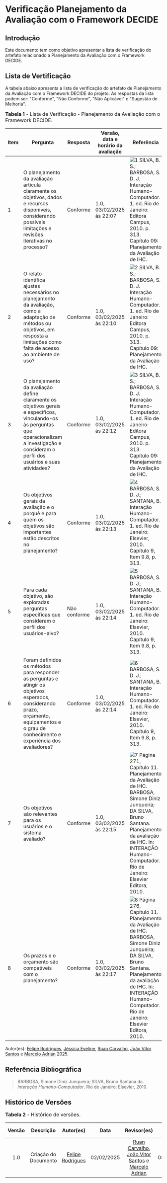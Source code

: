 # Verificação Planejamento da Avaliação com o Framework DECIDE

## Introdução

Este documento tem como objetivo apresentar a lista de verificação do artefato relacionado a Planejamento da Avaliação com o Framework DECIDE.

## Lista de Vertificação

A tabela abaixo apresenta a lista de verificação do artefato de Planejamento da Avaliação com o Framework DECIDE do projeto. As respostas da lista podem ser: "Conforme", "Não Conforme", "Não Aplicável" e "Sugestão de Melhoria".

<font size="3"><p style="text-align: left">**Tabela 1** - Lista de Verificação - Planejamento da Avaliação com o Framework DECIDE.</p></font>

| Item | Pergunta | Resposta | Versão, data e horário da avaliação | Referência |
|------|----------|----------|--------------------------------------|-------------|
| 1    | O planejamento da avaliação articula claramente os objetivos, dados e recursos disponíveis, considerando possíveis limitações e revisões iterativas no processo? | Conforme         | 1.0, 03/02/2025 às 22:07 | ![1](../../assets/referenciasLista/entrega08/verificacaoDECIDE/pergunta1DECIDE.png) SILVA, B. S.; BARBOSA, S. D. J. Interação Humano-Computador. 1. ed. Rio de Janeiro: Editora Campus, 2010. p. 313. Capítulo 09: Planejamento da Avaliação de IHC. |
| 2    | O relato identifica ajustes necessários no planejamento da avaliação, como a adaptação de métodos ou objetivos, em resposta a limitações como falta de acesso ao ambiente de uso? | Conforme         | 1.0, 03/02/2025 às 22:10 | ![2](../../assets/referenciasLista/entrega08/verificacaoDECIDE/pergunta2DECIDE.png) SILVA, B. S.; BARBOSA, S. D. J. Interação Humano-Computador. 1. ed. Rio de Janeiro: Editora Campus, 2010. p. 313. Capítulo 09: Planejamento da Avaliação de IHC. |
| 3    | O planejamento da avaliação define claramente os objetivos gerais e específicos, vinculando-os às perguntas que operacionalizam a investigação e consideram o perfil dos usuários e suas atividades? | Conforme         | 1.0, 03/02/2025 às 22:12 | ![3](../../assets/referenciasLista/entrega08/verificacaoDECIDE/pergunta3DECIDE.png) SILVA, B. S.; BARBOSA, S. D. J. Interação Humano-Computador. 1. ed. Rio de Janeiro: Editora Campus, 2010. p. 313. Capítulo 09: Planejamento da Avaliação de IHC. |
| 4    | Os objetivos gerais da avaliação e o porquê e para quem os objetivos são importantes estão descritos no planejamento? | Conforme         | 1.0, 03/02/2025 às 22:13 | ![4](../../assets/referenciasLista/entrega08/verificacaoDECIDE/pergunta4DECIDE.png) BARBOSA, S. D. J.; SANTANA, B. Interação Humano-Computador. 1. ed. Rio de Janeiro: Elsevier, 2010. Capítulo 9, Item 9.8, p. 313. |
| 5    | Para cada objetivo, são exploradas perguntas específicas que consideram o perfil dos usuários-alvo? | Não conforme         | 1.0, 03/02/2025 às 22:14 | ![5](../../assets/referenciasLista/entrega08/verificacaoDECIDE/pergunta5DECIDE.png) BARBOSA, S. D. J.; SANTANA, B. Interação Humano-Computador. 1. ed. Rio de Janeiro: Elsevier, 2010. Capítulo 9, Item 9.8, p. 313. |
| 6    | Foram definidos os métodos para responder as perguntas e atingir os objetivos esperados, considerando prazo, orçamento, equipamentos e o grau de conhecimento e experiência dos avaliadores? | Conforme         | 1.0, 03/02/2025 às 22:14 | ![6](../../assets/referenciasLista/entrega08/verificacaoDECIDE/pergunta6DECIDE.png) BARBOSA, S. D. J.; SANTANA, B. Interação Humano-Computador. 1. ed. Rio de Janeiro: Elsevier, 2010. Capítulo 9, Item 9.8, p. 313. |
| 7    | Os objetivos são relevantes para os usuários e o sistema avaliado? | Conforme | 1.0, 03/02/2025 às 22:15 | ![7](../../assets/referenciasLista/entrega08/verificacaoDECIDE/pergunta11DECIDE.png) Página 271, Capítulo 11. Planejamento da Avaliação de IHC. BARBOSA, Simone Diniz Junqueira; DA SILVA, Bruno Santana. Planejamento da avaliação de IHC. In: INTERAÇÃO Humano-Computador. Rio de Janeiro: Elsevier Editora, 2010. |
| 8    | Os prazos e o orçamento são compatíveis com o planejamento? | Conforme | 1.0, 03/02/2025 às 22:17 | ![8](../../assets/referenciasLista/entrega08/verificacaoDECIDE/pergunta12DECIDE.png) Página 276, Capítulo 11. Planejamento da Avaliação de IHC. BARBOSA, Simone Diniz Junqueira; DA SILVA, Bruno Santana. Planejamento da avaliação de IHC. In: INTERAÇÃO Humano-Computador. Rio de Janeiro: Elsevier Editora, 2010. |

Autor(es): [Felipe Rodrigues](https://github.com/felipeJRdev), [Jéssica Eveline](https://github.com/xzxjese), [Ruan Carvalho](https://github.com/Ruan-Carvalho), [João Vitor Santos](https://github.com/Jauzimm) e [Marcelo Adrian](https://github.com/Marcelo-Adrian) 2025.

## Referência Bibliográfica

> BARBOSA, Simone Diniz Junqueira; SILVA, Bruno Santana da. *Interação Humano-Computador*. Rio de Janeiro: Elsevier, 2010.  

## Histórico de Versões

<font size="3"><p style="text-align: left">**Tabela 2** - Histórico de versões.</p></font>

| Versão | Descrição | Autor(es) | Data | Revisor(es) | Data de revisão |
| :----: | :-------: | :-------: | :--: | :-------------------------------: | :-------------: |
|  1.0   | Criação do Documento | [Felipe Rodrigues](https://github.com/felipeJRdev) | 02/02/2025 | [Ruan Carvalho](https://github.com/Ruan-Carvalho), [João Vitor Santos](https://github.com/Jauzimm) e [Marcelo Adrian](https://github.com/Marcelo-Adrian)| 03/02/2025 |